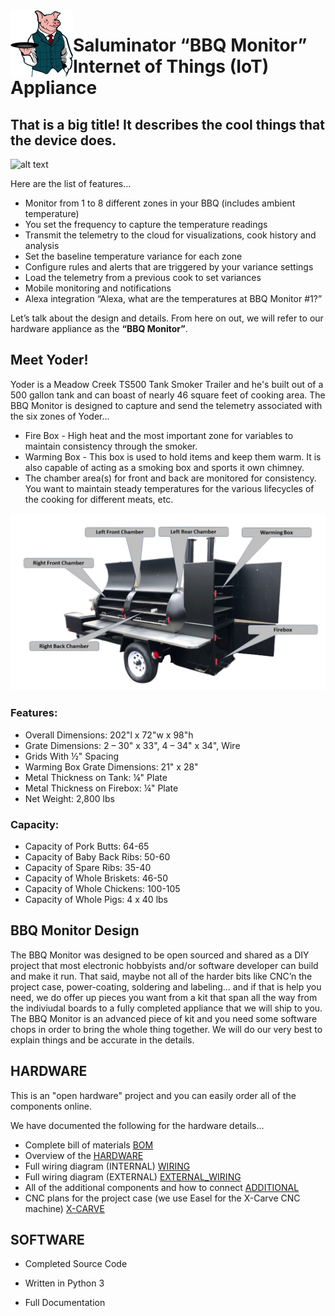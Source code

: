 <head>
  <link rel="stylesheet" href="https://cdnjs.cloudflare.com/ajax/libs/Chart.js/2.9.3/Chart.min.css" integrity="sha512-/zs32ZEJh+/EO2N1b0PEdoA10JkdC3zJ8L5FTiQu82LR9S/rOQNfQN7U59U9BC12swNeRAz3HSzIL2vpp4fv3w==" crossorigin="anonymous" />
</head>

<body>
<a name="graphs" id="graphs"></a>

<img align="left" width="100" src="./Assets/saluminator_character-100.png">

# Saluminator “BBQ Monitor” Internet of Things (IoT) Appliance

## That is a big title! It describes the cool things that the device does.

![alt text](./Assets/bbq-monitor-hi-rez.png "Saluminator BBQ Monitor Internet of Things (IoT) Appliance")

Here are the list of features…

- Monitor from 1 to 8 different zones in your BBQ (includes ambient temperature)
- You set the frequency to capture the temperature readings
- Transmit the telemetry to the cloud for visualizations, cook history and analysis
- Set the baseline temperature variance for each zone
- Configure rules and alerts that are triggered by your variance settings
- Load the telemetry from a previous cook to set variances
- Mobile monitoring and notifications
- Alexa integration “Alexa, what are the temperatures at BBQ Monitor #1?”

Let’s talk about the design and details. From here on out, we will refer to our hardware appliance as the <b>“BBQ Monitor”</b>.

## Meet Yoder!

Yoder is a Meadow Creek TS500 Tank Smoker Trailer and he's built out of a 500 gallon tank and can boast of nearly 46 square feet of cooking area. The BBQ Monitor is designed to capture and send the telemetry associated with the six zones of Yoder...

- Fire Box - High heat and the most important zone for variables to maintain consistency through the smoker.
- Warming Box - This box is used to hold items and keep them warm. It is also capable of acting as a smoking box and sports it own chimney.
- The chamber area(s) for front and back are monitored for consistency. You want to maintain steady temperatures for the various lifecycles of the cooking for different meats, etc.

![alt text](./Assets/YoderZonesMonitor-transparent-1700.png "Yoder Zones")

### Features:

- Overall Dimensions: 202"l x 72"w x 98"h
- Grate Dimensions: 2 – 30" x 33", 4 – 34" x 34", Wire
- Grids With ½" Spacing
- Warming Box Grate Dimensions: 21" x 28"
- Metal Thickness on Tank: ¼" Plate
- Metal Thickness on Firebox: ¼" Plate
- Net Weight: 2,800 lbs

### Capacity:

- Capacity of Pork Butts: 64-65
- Capacity of Baby Back Ribs: 50-60
- Capacity of Spare Ribs: 35-40
- Capacity of Whole Briskets: 46-50
- Capacity of Whole Chickens: 100-105
- Capacity of Whole Pigs: 4 x 40 lbs

## BBQ Monitor Design

The BBQ Monitor was designed to be open sourced and shared as a DIY project that most electronic hobbyists and/or software developer can build and make it run. That said, maybe not all of the harder bits like CNC’n the project case, power-coating, soldering and labeling... and if that is help you need, we do offer up pieces you want from a kit that span all the way from the indiviudal boards to a fully completed appliance that we will ship to you. The BBQ Monitor is an advanced piece of kit and you need some software chops in order to bring the whole thing together. We will do our very best to explain things and be accurate in the details.

## HARDWARE

This is an "open hardware" project and you can easily order all of the components online.

We have documented the following for the hardware details...

- Complete bill of materials [BOM](./Docs/BOM.md)
- Overview of the [HARDWARE](./Docs/HARDWARE.md)
- Full wiring diagram (INTERNAL) [WIRING](./Docs/WIRING.md)
- Full wiring diagram (EXTERNAL) [EXTERNAL_WIRING](./Docs/EXTERNAL_WIRING.md)
- All of the additional components and how to connect [ADDITIONAL](./Docs/ADDITIONAL.md)
- CNC plans for the project case (we use Easel for the X-Carve CNC machine) [X-CARVE](./Docs/XCARVE.md)

## SOFTWARE

- Completed Source Code
- Written in Python 3
- Full Documentation

    </script>
    
    <!-- Cook Time Chart -->
    <script type="text/javascript">
      var timeFormat = 'MM/DD/YYYY HH:mm';

      function newDate(days) {
        return moment().add(days, 'd').toDate();
      }

      function newDateString(days) {
        return moment().add(days, 'd').format(timeFormat);
      }

      var color = Chart.helpers.color;
      var config = {
        type: 'line',
        data: {
          labels: [ // Date Objects
            newDate(0),
            newDate(1),
            newDate(2),
            newDate(3),
            newDate(4),
            newDate(5),
            newDate(6)
          ],
          datasets: [{
            label: 'FIRE',
            backgroundColor: color(window.chartColors.red).alpha(0.5).rgbString(),
            borderColor: window.chartColors.red,
            fill: false,
            data: [{
              x: newDateString(0),
              y: randomScalingFactor()
            }, {
              x: newDateString(5),
              y: randomScalingFactor()
            }, {
              x: newDateString(7),
              y: randomScalingFactor()
            }, {
              x: newDateString(15),
              y: randomScalingFactor()
            }],
          }, {
            label: 'WARM',
            backgroundColor: color(window.chartColors.blue).alpha(0.5).rgbString(),
            borderColor: window.chartColors.blue,
            fill: false,
            data: [{
              x: newDateString(0),
              y: randomScalingFactor()
            }, {
              x: newDateString(5),
              y: randomScalingFactor()
            }, {
              x: newDateString(7),
              y: randomScalingFactor()
            }, {
              x: newDateString(15),
              y: randomScalingFactor()
            }],
          }, {
            label: 'RIGHT BACK',
            backgroundColor: color(window.chartColors.green).alpha(0.5).rgbString(),
            borderColor: window.chartColors.green,
            fill: false,
            data: [{
              x: newDateString(0),
              y: randomScalingFactor()
            }, {
              x: newDateString(5),
              y: randomScalingFactor()
            }, {
              x: newDateString(7),
              y: randomScalingFactor()
            }, {
              x: newDateString(15),
              y: randomScalingFactor()
            }],
          }, {
            label: 'LEFT BACK',
            backgroundColor: color(window.chartColors.purple).alpha(0.5).rgbString(),
            borderColor: window.chartColors.purple,
            fill: false,
            data: [{
              x: newDateString(0),
              y: randomScalingFactor()
            }, {
              x: newDateString(5),
              y: randomScalingFactor()
            }, {
              x: newDateString(7),
              y: randomScalingFactor()
            }, {
              x: newDateString(15),
              y: randomScalingFactor()
            }],
          }, {
            label: 'LEFT FRONT',
            backgroundColor: color(window.chartColors.grey).alpha(0.5).rgbString(),
            borderColor: window.chartColors.grey,
            fill: false,
            data: [{
              x: newDateString(0),
              y: randomScalingFactor()
            }, {
              x: newDateString(5),
              y: randomScalingFactor()
            }, {
              x: newDateString(7),
              y: randomScalingFactor()
            }, {
              x: newDateString(15),
              y: randomScalingFactor()
            }],
          }, {
            label: 'RIGHT FRONT',
            backgroundColor: color(window.chartColors.orange).alpha(0.5).rgbString(),
            borderColor: window.chartColors.orange,
            fill: false,
            data: [{
              x: newDateString(0),
              y: randomScalingFactor()
            }, {
              x: newDateString(5),
              y: randomScalingFactor()
            }, {
              x: newDateString(7),
              y: randomScalingFactor()
            }, {
              x: newDateString(15),
              y: randomScalingFactor()
            }],
          }]
        },
        options: {
          title: {
            text: 'Chart.js Time Scale'
          },
          scales: {
            xAxes: [{
              type: 'time',
              time: {
                parser: timeFormat,
                // round: 'day'
                tooltipFormat: 'll HH:mm'
              },
              scaleLabel: {
                display: true,
                labelString: 'Date'
              }
            }],
            yAxes: [{
              scaleLabel: {
                display: true,
                labelString: 'value'
              }
            }]
          },
        }
      };

      window.onload = function() {
        var ctx = document.getElementById('canvas').getContext('2d');
        window.myLine = new Chart(ctx, config);

      };

      document.getElementById('randomizeData').addEventListener('click', function() {
        config.data.datasets.forEach(function(dataset) {
          dataset.data.forEach(function(dataObj, j) {
            if (typeof dataObj === 'object') {
              dataObj.y = randomScalingFactor();
            } else {
              dataset.data[j] = randomScalingFactor();
            }
          });
        });

        window.myLine.update();
      });

    </script>
</body>